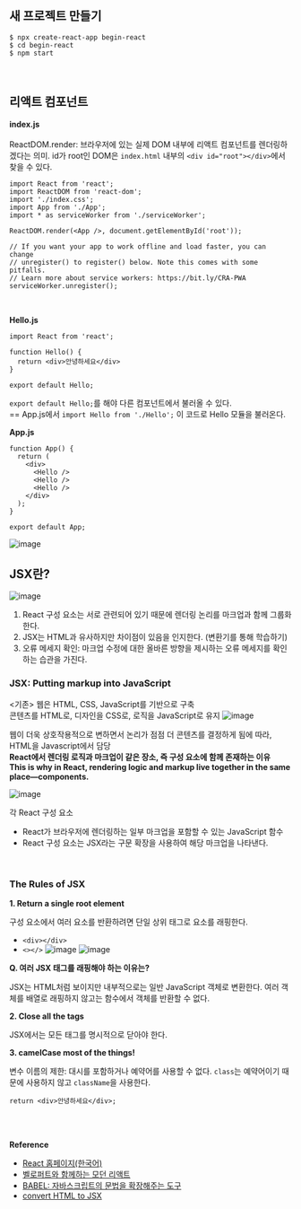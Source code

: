 ## 새 프로젝트 만들기
`$ npx create-react-app begin-react`<br/>
`$ cd begin-react`<br/>
`$ npm start`<br/>
<br/><br/>

## 리액트 컴포넌트
**index.js**<br/><br/>
ReactDOM.render: 브라우저에 있는 실제 DOM 내부에 리액트 컴포넌트를 렌더링하겠다는 의미. id가 root인 DOM은 `index.html` 내부의
`<div id="root"></div>`에서 찾을 수 있다.

```
import React from 'react';
import ReactDOM from 'react-dom';
import './index.css';
import App from './App';
import * as serviceWorker from './serviceWorker';

ReactDOM.render(<App />, document.getElementById('root'));

// If you want your app to work offline and load faster, you can change
// unregister() to register() below. Note this comes with some pitfalls.
// Learn more about service workers: https://bit.ly/CRA-PWA
serviceWorker.unregister();
```
<br/>

**Hello.js**
```
import React from 'react';

function Hello() {
  return <div>안녕하세요</div>
}

export default Hello;
```
`export default Hello;`를 해야 다른 컴포넌트에서 불러올 수 있다.<br/>
== App.js에서 `import Hello from './Hello';` 이 코드로 Hello 모듈을 불러온다.
<br/>

**App.js**
```
function App() {
  return (
    <div>
      <Hello />
      <Hello />
      <Hello />
    </div>
  );
}

export default App;
```
![image](https://github.com/wonlog/TIL/assets/149459170/365e4168-c1c0-4a1d-a03f-811bba11ae4a)

## JSX란?
![image](https://github.com/wonlog/TIL/assets/149459170/36f6c400-f1c0-4833-bb02-b70b94779e33)
1. React 구성 요소는 서로 관련되어 있기 때문에 렌더링 논리를 마크업과 함께 그룹화한다.
2. JSX는 HTML과 유사하지만 차이점이 있음을 인지한다. (변환기를 통해 학습하기)
3. 오류 메세지 확인: 마크업 수정에 대한 올바른 방향을 제시하는 오류 메세지를 확인하는 습관을 가진다.

### JSX: Putting markup into JavaScript
<기존>
웹은 HTML, CSS, JavaScript를 기반으로 구축<br/>
콘텐츠를 HTML로, 디자인을 CSS로, 로직을 JavaScript로 유지
![image](https://github.com/wonlog/TIL/assets/149459170/93f14df8-dc51-4398-ada0-c5da7501e542)

<React>
웹이 더욱 상호작용적으로 변하면서 논리가 점점 더 콘텐츠를 결정하게 됨에 따라, HTML을 Javascript에서 담당<br/>
<b>React에서 렌더링 로직과 마크업이 같은 장소, 즉 구성 요소에 함께 존재하는 이유</b><br/>
<b>This is why in React, rendering logic and markup live together in the same place—components.</b>  
  
![image](https://github.com/wonlog/TIL/assets/149459170/015fba53-6f3c-407e-9c48-f9939745875c)

각 React 구성 요소<br/>
- React가 브라우저에 렌더링하는 일부 마크업을 포함할 수 있는 JavaScript 함수
- React 구성 요소는 JSX라는 구문 확장을 사용하여 해당 마크업을 나타낸다.
<br/>

### The Rules of JSX
<b>1. Return a single root element</b>  

구성 요소에서 여러 요소를 반환하려면 단일 상위 태그로 요소를 래핑한다.
- `<div></div>`
- `<></>`
![image](https://github.com/wonlog/TIL/assets/149459170/71ba68c6-34e5-408e-b4b4-bed53e5ff9be)
![image](https://github.com/wonlog/TIL/assets/149459170/1b3d8f50-539a-42d5-a3f1-e4ded97c3312)

<b>Q. 여러 JSX 태그를 래핑해야 하는 이유는?</b>  

JSX는 HTML처럼 보이지만 내부적으로는 일반 JavaScript 객체로 변환한다. 여러 객체를 배열로 래핑하지 않고는 함수에서 객체를 반환할 수 없다.

<b>2. Close all the tags</b>  

JSX에서는 모든 태그를 명시적으로 닫아야 한다.

<b>3. camelCase most of the things!</b>  

변수 이름의 제한: 대시를 포함하거나 예약어를 사용할 수 없다.
`class`는 예약어이기 때문에 사용하지 않고 `className`을 사용한다.












```
return <div>안녕하세요</div>;
```







<br/><br/>

**Reference**
- [React 홈페이지(한국어)](https://ko.legacy.reactjs.org/)
- [벨로퍼트와 함께하는 모던 리액트](https://react.vlpt.us/)
- [BABEL: 자바스크립트의 문법을 확장해주는 도구](https://babeljs.io/repl#?browsers=defaults%2C%20not%20ie%2011%2C%20not%20ie_mob%2011&build=&builtIns=false&corejs=3.21&spec=false&loose=false&code_lz=DwEwlgbgfAUABHYAjKAJApgG0we2AehTgHUcAnTEAQhgPGiA&debug=false&forceAllTransforms=false&modules=false&shippedProposals=false&circleciRepo=&evaluate=false&fileSize=false&timeTravel=false&sourceType=module&lineWrap=true&presets=env%2Creact%2Cstage-2&prettier=false&targets=&version=7.24.0&externalPlugins=&assumptions=%7B%7D)
- [convert HTML to JSX](https://transform.tools/html-to-jsx)
